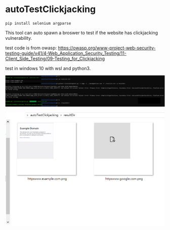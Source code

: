 # autoTestClickjacking

```
pip install selenium argparse
```

This tool can auto spawn a broswer to test if the website has clickjacking vulnerability.

test code is from owasp:
https://owasp.org/www-project-web-security-testing-guide/v41/4-Web_Application_Security_Testing/11-Client_Side_Testing/09-Testing_for_Clickjacking

test in windows 10 with wsl and python3.

![image](https://github.com/sda06407/autoTestClickjacking/raw/main/example1.png)

![image](https://github.com/sda06407/autoTestClickjacking/raw/main/example2.png)
